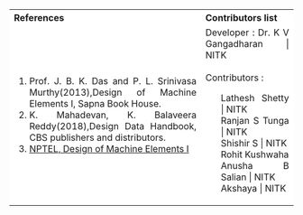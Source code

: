 <table style="text-align:justify;">
  <tr style="background-color: white">
    <th>References</th>
    <th>Contributors list</th>
  </tr>
  <tr style="background-color: white">
    <td>
    <ol>
    <li>Prof. J. B. K. Das and  P. L. Srinivasa Murthy(2013),Design of Machine Elements I, Sapna Book House.</li>
    <li> K. Mahadevan, K. Balaveera Reddy(2018),Design Data Handbook, CBS publishers and distributors.</li>
    <li><a href="https://nptel.ac.in/courses/112/105/112105125/	">NPTEL, Design of Machine Elements I </a></li>
    </ol>
   </td>
    <td>Developer : Dr. K V Gangadharan | NITK</br></br>
    Contributors :
    <ul style="list-style-type: none;">
    <li>Lathesh Shetty | NITK</li>
    <li>Ranjan S Tunga | NITK</li>
    <li>Shishir S | NITK</li>
    <li>Rohit Kushwaha</li>
    <li>Anusha B Salian | NITK</li>
    <li>Akshaya | NITK</li>
     </ul></td>
  </tr>
</table>
